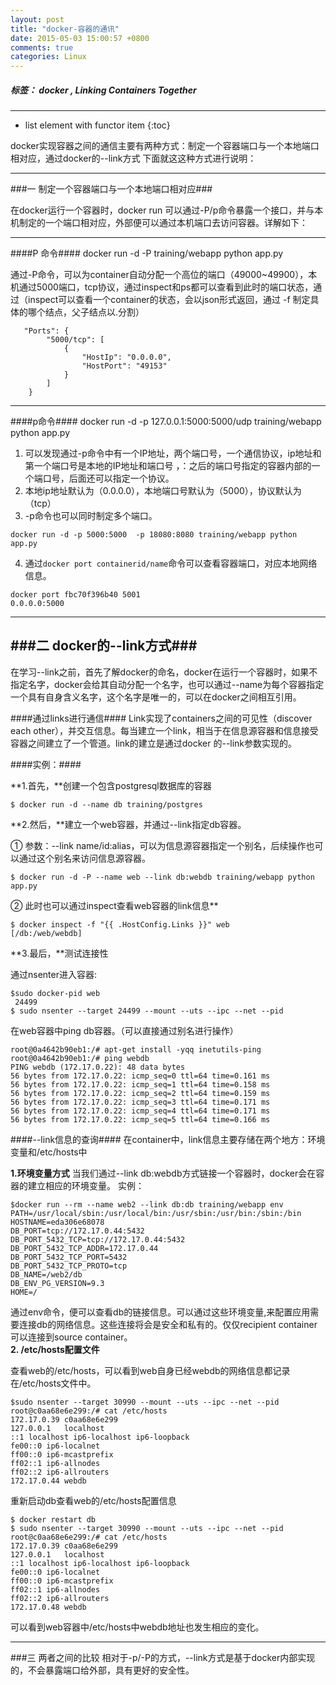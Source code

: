 ```yaml
---
layout: post
title: "docker-容器的通讯"
date: 2015-05-03 15:00:57 +0800
comments: true
categories: Linux 
---
```


<!--more-->  

##### 标签： docker , Linking Containers Together  

---  

* list element with functor item
{:toc}  

docker实现容器之间的通信主要有两种方式：制定一个容器端口与一个本地端口相对应，通过docker的--link方式
下面就这这种方式进行说明：

----------------------

###一 制定一个容器端口与一个本地端口相对应###

在docker运行一个容器时，docker run 可以通过-P/p命令暴露一个接口，并与本机制定的一个端口相对应，外部便可以通过本机端口去访问容器。详解如下：

----------------------

####P 命令####
    docker run -d -P training/webapp python app.py  

通过-P命令，可以为container自动分配一个高位的端口（49000~49900），本机通过5000端口，tcp协议，通过inspect和ps都可以查看到此时的端口状态，通过（inspect可以查看一个container的状态，会以json形式返回，通过 -f 制定具体的哪个结点，父子结点以.分割）


       "Ports": {
            "5000/tcp": [
                {
                    "HostIp": "0.0.0.0",
                    "HostPort": "49153"
                }
            ]
        }
     


----------


   
####p命令####
    docker run -d -p 127.0.0.1:5000:5000/udp training/webapp python app.py

1. 可以发现通过-p命令中有一个IP地址，两个端口号，一个通信协议，ip地址和第一个端口号是本地的IP地址和端口号      ，：之后的端口号指定的容器内部的一个端口号，后面还可以指定一个协议。  
2. 本地ip地址默认为（0.0.0.0），本地端口号默认为（5000），协议默认为（tcp）  
3. -p命令也可以同时制定多个端口。  
```
docker run -d -p 5000:5000  -p 18080:8080 training/webapp python app.py
```  
4. 通过`docker port containerid/name`命令可以查看容器端口，对应本地网络信息。  
```
docker port fbc70f396b40 5001  
0.0.0.0:5000
```

----------


###二  docker的--link方式###
-----------------

在学习--link之前，首先了解docker的命名，docker在运行一个容器时，如果不指定名字，docker会给其自动分配一个名字，也可以通过--name为每个容器指定一个具有自身含义名字，这个名字是唯一的，可以在docker之间相互引用。

####通过links进行通信####
Link实现了containers之间的可见性（discover each other），并交互信息。每当建立一个link，相当于在信息源容器和信息接受容器之间建立了一个管道。link的建立是通过docker 的--link参数实现的。

####实例：####  

**1.首先，**创建一个包含postgresql数据库的容器

    $ docker run -d --name db training/postgres

**2.然后，**建立一个web容器，并通过--link指定db容器。

 ① 参数：--link name/id:alias，可以为信息源容器指定一个别名，后续操作也可以通过这个别名来访问信息源容器。

    $ docker run -d -P --name web --link db:webdb training/webapp python app.py

 ② 此时也可以通过inspect查看web容器的link信息**

    $ docker inspect -f "{{ .HostConfig.Links }}" web
    [/db:/web/webdb]

**3.最后，**测试连接性  

 通过nsenter进入容器: 

    $sudo docker-pid web 
     24499
    $ sudo nsenter --target 24499 --mount --uts --ipc --net --pid
  

  在web容器中ping db容器。（可以直接通过别名进行操作）

    root@0a4642b90eb1:/# apt-get install -yqq inetutils-ping
    root@0a4642b90eb1:/# ping webdb 
    PING webdb (172.17.0.22): 48 data bytes
    56 bytes from 172.17.0.22: icmp_seq=0 ttl=64 time=0.161 ms
    56 bytes from 172.17.0.22: icmp_seq=1 ttl=64 time=0.158 ms
    56 bytes from 172.17.0.22: icmp_seq=2 ttl=64 time=0.159 ms
    56 bytes from 172.17.0.22: icmp_seq=3 ttl=64 time=0.171 ms
    56 bytes from 172.17.0.22: icmp_seq=4 ttl=64 time=0.171 ms
    56 bytes from 172.17.0.22: icmp_seq=5 ttl=64 time=0.166 ms



####--link信息的查询####
在container中，link信息主要存储在两个地方：环境变量和/etc/hosts中  

**1.环境变量方式**
当我们通过--link db:webdb方式链接一个容器时，docker会在容器的建立相应的环境变量。
实例：

    $docker run --rm --name web2 --link db:db training/webapp env
    PATH=/usr/local/sbin:/usr/local/bin:/usr/sbin:/usr/bin:/sbin:/bin
    HOSTNAME=eda306e68078
    DB_PORT=tcp://172.17.0.44:5432
    DB_PORT_5432_TCP=tcp://172.17.0.44:5432
    DB_PORT_5432_TCP_ADDR=172.17.0.44
    DB_PORT_5432_TCP_PORT=5432
    DB_PORT_5432_TCP_PROTO=tcp
    DB_NAME=/web2/db
    DB_ENV_PG_VERSION=9.3
    HOME=/

通过env命令，便可以查看db的链接信息。可以通过这些环境变量,来配置应用需要连接db的网络信息。这些连接将会是安全和私有的。仅仅recipient container可以连接到source container。  
**2.  /etc/hosts配置文件**

  查看web的/etc/hosts，可以看到web自身已经webdb的网络信息都记录在/etc/hosts文件中。

    $sudo nsenter --target 30990 --mount --uts --ipc --net --pid
    root@c0aa68e6e299:/# cat /etc/hosts
    172.17.0.39	c0aa68e6e299
    127.0.0.1	localhost
    ::1	localhost ip6-localhost ip6-loopback
    fe00::0	ip6-localnet
    ff00::0	ip6-mcastprefix
    ff02::1	ip6-allnodes
    ff02::2	ip6-allrouters
    172.17.0.44	webdb

  重新启动db查看web的/etc/hosts配置信息

    $ docker restart db
    $ sudo nsenter --target 30990 --mount --uts --ipc --net --pid
    root@c0aa68e6e299:/# cat /etc/hosts
    172.17.0.39	c0aa68e6e299
    127.0.0.1	localhost
    ::1	localhost ip6-localhost ip6-loopback
    fe00::0	ip6-localnet
    ff00::0	ip6-mcastprefix
    ff02::1	ip6-allnodes
    ff02::2	ip6-allrouters
    172.17.0.48	webdb

可以看到web容器中/etc/hosts中webdb地址也发生相应的变化。


----------


###三 两者之间的比较
相对于-p/-P的方式，--link方式是基于docker内部实现的，不会暴露端口给外部，具有更好的安全性。
  
